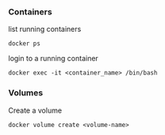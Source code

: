### Containers
list running containers
```
docker ps
```
login to a running container
```
docker exec -it <container_name> /bin/bash
```
### Volumes
Create a volume
```
docker volume create <volume-name>
```
